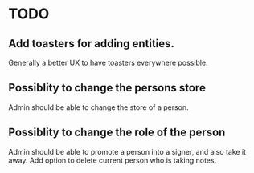 # TODO

## Add toasters for adding entities.
Generally a better UX to have toasters everywhere possible.

## Possiblity to change the persons store
Admin should be able to change the store of a person.

## Possiblity to change the role of the person
Admin should be able to promote a person into a signer, and also take it away. Add option to delete current person who is taking notes.

